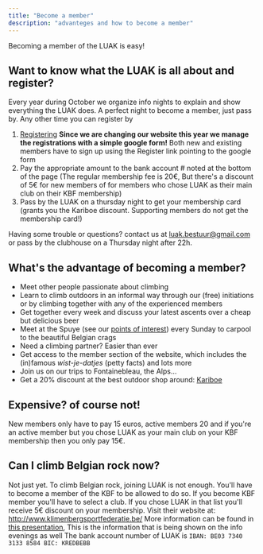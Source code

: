 ```yaml
---
title: "Become a member"
description: "advanteges and how to become a member"
---
```


Becoming a member of the LUAK is easy!

## Want to know what the LUAK is all about and register?

Every year during October we organize info nights to explain and show everything the LUAK does. A perfect night to become a member, just pass by. Any other time you can register by

1.  [Registering](https://forms.gle/HH6AkxLx5kL3WoN26) **Since we are changing our website this year we manage the registrations with a simple google form!** Both new and existing members have to sign up using the Register link pointing to the google form
2.  Pay the appropriate amount to the bank account # noted at the bottom of the page (The regular membership fee is 20€, But there's a discount of 5€ for new members of for members who chose LUAK as their main club on their KBF membership)
3.  Pass by the LUAK on a thursday night to get your membership card (grants you the Kariboe discount. Supporting members do not get the membership card!)

Having some trouble or questions? contact us at luak.bestuur@gmail.com or pass by the clubhouse on a Thursday night after 22h.

## What's the advantage of becoming a member?

- Meet other people passionate about climbing
- Learn to climb outdoors in an informal way through our (free) initiations or by climbing together with any of the experienced members
- Get together every week and discuss your latest ascents over a cheap but delicious beer
- Meet at the Spuye (see our [points of interest](?q=poi)) every Sunday to carpool to the beautiful Belgian crags
- Need a climbing partner? Easier than ever
- Get access to the member section of the website, which includes the (in)famous _wist-je-datjes_ (petty facts) and lots more
- Join us on our trips to Fontainebleau, the Alps...
- Get a 20% discount at the best outdoor shop around: [Kariboe](http://www.kariboe.be/)

## Expensive? of course not!

New members only have to pay 15 euros, active members 20 and if you're an active member but you chose LUAK as your main club on your KBF membership then you only pay 15€.

## Can I climb Belgian rock now?

Not just yet. To climb Belgian rock, joining LUAK is not enough. You'll have to become a member of the KBF to be allowed to do so. If you become KBF member you'll have to select a club. If you chose LUAK in that list you'll receive 5€ discount on your membership. Visit their website at: http://www.klimenbergsportfederatie.be/ More information can be found in [this presentation](https://docs.google.com/presentation/d/1MOb7rF6Kz8xd2dRu9nDj39vMU4NzeJc7/edit?usp=sharing&ouid=104743637768050835321&rtpof=true&sd=true), This is the information that is being shown on the info evenings as well The bank account number of LUAK is `IBAN: BE03 7340 3133 8584 BIC: KREDBEBB`
